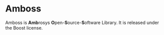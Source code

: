 Amboss
======

Amboss is **Amb**rosys **O**pen-**S**ource-**S**oftware Library. It is released under the Boost license.